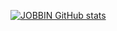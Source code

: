 [![JOBBIN GitHub stats](https://github-readme-stats.vercel.app/api?username=JOBBIN9422)](https://github.com/JOBBIN9422/github-readme-stats)
